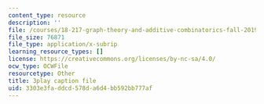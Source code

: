 ```yaml
---
content_type: resource
description: ''
file: /courses/18-217-graph-theory-and-additive-combinatorics-fall-2019/3303e3faddcd578da6d4bb592bb777af_rBUFitIoE14.vtt
file_size: 76871
file_type: application/x-subrip
learning_resource_types: []
license: https://creativecommons.org/licenses/by-nc-sa/4.0/
ocw_type: OCWFile
resourcetype: Other
title: 3play caption file
uid: 3303e3fa-ddcd-578d-a6d4-bb592bb777af
---
```

